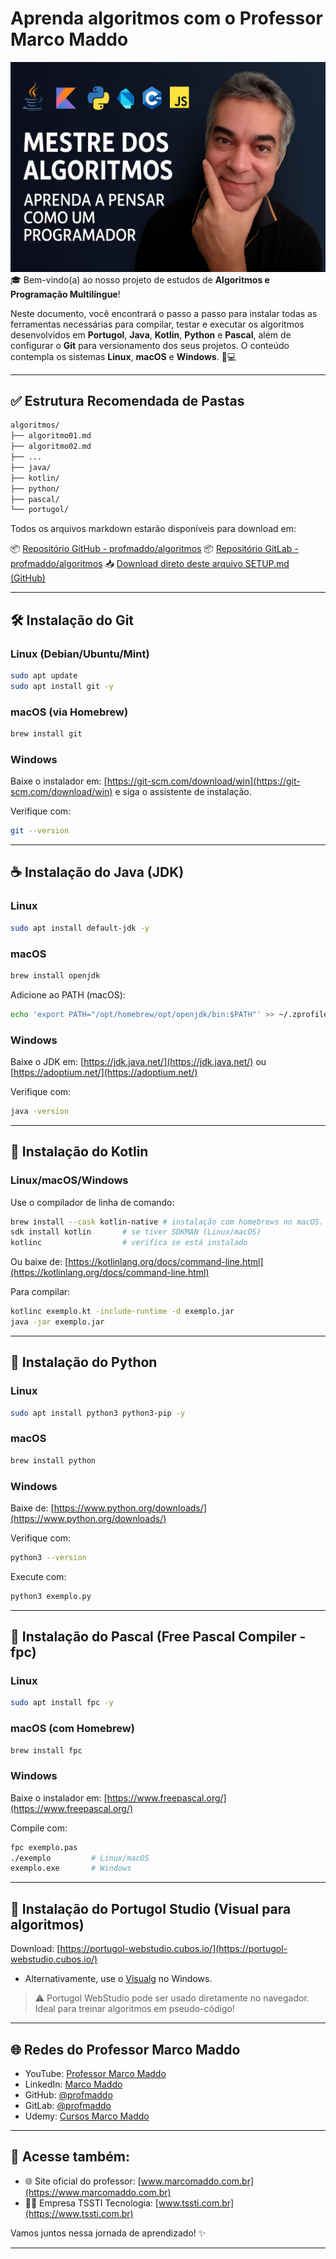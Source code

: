 # Aprenda algoritmos com o Professor Marco Maddo
![Mestre dos Algoritmos](https://raw.githubusercontent.com/profmaddo/algoritmos-resolvidos-java-kotlin-python-pascal/main/images/mestre-dos-algoritmos-02.jpeg)
🎓 Bem-vindo(a) ao nosso projeto de estudos de **Algoritmos e Programação Multilíngue**!

Neste documento, você encontrará o passo a passo para instalar todas as ferramentas necessárias para compilar, testar e executar os algoritmos desenvolvidos em **Portugol**, **Java**, **Kotlin**, **Python** e **Pascal**, além de configurar o **Git** para versionamento dos seus projetos. O conteúdo contempla os sistemas **Linux**, **macOS** e **Windows**. 🧠💻

---

## ✅ Estrutura Recomendada de Pastas

```bash
algoritmos/
├── algoritmo01.md
├── algoritmo02.md
├── ...
├── java/
├── kotlin/
├── python/
├── pascal/
└── portugol/
```

Todos os arquivos markdown estarão disponíveis para download em:

📦 [Repositório GitHub - profmaddo/algoritmos](https://github.com/profmaddo/algoritmos)
📦 [Repositório GitLab - profmaddo/algoritmos](https://gitlab.com/profmaddo/algoritmos)
📥 [Download direto deste arquivo SETUP.md (GitHub)](https://raw.githubusercontent.com/profmaddo/algoritmos/main/SETUP.md)

---

## 🛠️ Instalação do Git

### Linux (Debian/Ubuntu/Mint)

```bash
sudo apt update
sudo apt install git -y
```

### macOS (via Homebrew)

```bash
brew install git
```

### Windows

Baixe o instalador em: [https://git-scm.com/download/win](https://git-scm.com/download/win) e siga o assistente de instalação.

Verifique com:

```bash
git --version
```

---

## ☕ Instalação do Java (JDK)

### Linux

```bash
sudo apt install default-jdk -y
```

### macOS

```bash
brew install openjdk
```

Adicione ao PATH (macOS):

```bash
echo 'export PATH="/opt/homebrew/opt/openjdk/bin:$PATH"' >> ~/.zprofile
```

### Windows

Baixe o JDK em: [https://jdk.java.net/](https://jdk.java.net/) ou [https://adoptium.net/](https://adoptium.net/)

Verifique com:

```bash
java -version
```

---

## 💙 Instalação do Kotlin

### Linux/macOS/Windows

Use o compilador de linha de comando:

```bash
brew install --cask kotlin-native # instalação com homebrews no macOS.
sdk install kotlin       # se tiver SDKMAN (Linux/macOS)
kotlinc                  # verifica se está instalado
```

Ou baixe de:
[https://kotlinlang.org/docs/command-line.html](https://kotlinlang.org/docs/command-line.html)

Para compilar:

```bash
kotlinc exemplo.kt -include-runtime -d exemplo.jar
java -jar exemplo.jar
```

---

## 🐍 Instalação do Python

### Linux

```bash
sudo apt install python3 python3-pip -y
```

### macOS

```bash
brew install python
```

### Windows

Baixe de: [https://www.python.org/downloads/](https://www.python.org/downloads/)

Verifique com:

```bash
python3 --version
```

Execute com:

```bash
python3 exemplo.py
```

---

## 🧙 Instalação do Pascal (Free Pascal Compiler - fpc)

### Linux

```bash
sudo apt install fpc -y
```

### macOS (com Homebrew)

```bash
brew install fpc
```

### Windows

Baixe o instalador em: [https://www.freepascal.org/](https://www.freepascal.org/)

Compile com:

```bash
fpc exemplo.pas
./exemplo         # Linux/macOS
exemplo.exe       # Windows
```

---

## 🧠 Instalação do Portugol Studio (Visual para algoritmos)

Download: [https://portugol-webstudio.cubos.io/](https://portugol-webstudio.cubos.io/)

* Alternativamente, use o [Visualg](http://visualg3.com.br/) no Windows.

> ⚠️ Portugol WebStudio pode ser usado diretamente no navegador. Ideal para treinar algoritmos em pseudo-código!

---

## 🌐 Redes do Professor Marco Maddo

* YouTube: [Professor Marco Maddo](https://www.youtube.com/@ProfessorMarcoMaddo)
* LinkedIn: [Marco Maddo](https://www.linkedin.com/in/marcomaddo/)
* GitHub: [@profmaddo](https://github.com/profmaddo)
* GitLab: [@profmaddo](https://gitlab.com/profmaddo)
* Udemy: [Cursos Marco Maddo](https://www.udemy.com/user/marcomaddo/)

---

## 🚀 Acesse também:

* 🌐 Site oficial do professor: [www.marcomaddo.com.br](https://www.marcomaddo.com.br)
* 🧑‍💼 Empresa TSSTI Tecnologia: [www.tssti.com.br](https://www.tssti.com.br)

Vamos juntos nessa jornada de aprendizado! ✨

---
